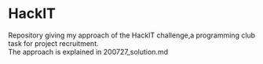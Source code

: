 # HackIT

Repository giving my approach of the HackIT challenge,a programming club task for project recruitment.  
The approach is explained in 200727_solution.md
